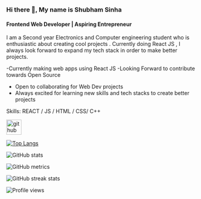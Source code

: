 ### Hi there 👋, My name is Shubham Sinha
#### Frontend Web Developer | Aspiring Entrepreneur
I am a Second year Electronics and Computer engineering student who is enthusiastic about creating cool projects . Currently doing React JS , I always look forward to expand my tech stack in order to make better projects.

-Currently making web apps using React JS
-Looking Forward to contribute towards Open Source
- Open to collaborating for Web Dev projects
- Always excited for learning new skills and tech stacks to create better projects

Skills: REACT / JS / HTML / CSS/ C++

[<img src='https://cdn.jsdelivr.net/npm/simple-icons@3.0.1/icons/github.svg' alt='github' height='40'>](https://github.com/IamSinha27)  

[![Top Langs](https://github-readme-stats.vercel.app/api/top-langs/?username=IamSinha27)](https://github.com/anuraghazra/github-readme-stats)

![GitHub stats](https://github-readme-stats.vercel.app/api?username=IamSinha27&show_icons=true)  


![GitHub metrics](https://metrics.lecoq.io/IamSinha27)  

![GitHub streak stats](https://github-readme-streak-stats.herokuapp.com/?user=IamSinha27)  

![Profile views](https://gpvc.arturio.dev/IamSinha27) 
